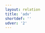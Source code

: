 ```yaml
---
layout: relation
title: 'adv'
shortdef: ''
udver: '2'
---
```

<!-- Interlanguage links updated Út zář 29 20:31:40 CEST 2020 -->
